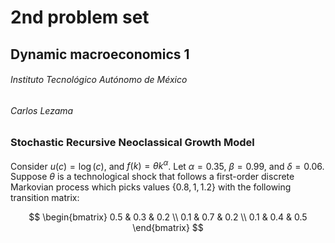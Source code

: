 # 2nd problem set

## Dynamic macroeconomics 1

###### Instituto Tecnológico Autónomo de México

###### Carlos Lezama

### Stochastic Recursive Neoclassical Growth Model

Consider $u(c) = \log(c)$, and $f(k) = \theta k^\alpha$. Let $\alpha = 0.35$, $\beta = 0.99$, and $\delta = 0.06$. Suppose $\theta$ is a technological shock that follows a first-order discrete Markovian process which picks values $\{ 0.8, 1, 1.2 \}$ with the following transition matrix:

$$
\begin{bmatrix}
0.5 & 0.3 & 0.2 \\
0.1 & 0.7 & 0.2 \\
0.1 & 0.4 & 0.5
\end{bmatrix}
$$

